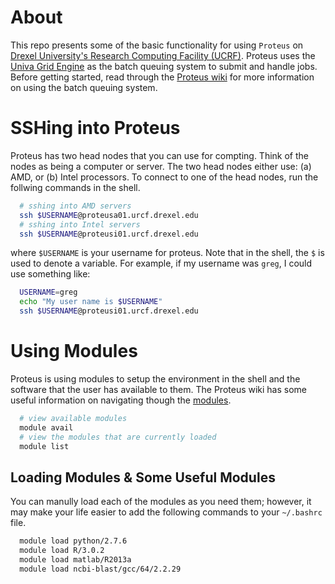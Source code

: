 # About 

This repo presents some of the basic functionality for using `Proteus` on [Drexel University's Research Computing Facility (UCRF)](http://www.drexel.edu/research/urcf/). Proteus uses the [Univa Grid Engine](http://www.univa.com/products/grid-engine) as the batch queuing system to submit and handle jobs. Before getting started, read through the [Proteus wiki](https://proteusmaster.urcf.drexel.edu/urcfwiki) for more information on using the batch queuing system. 

# SSHing into Proteus

Proteus has two head nodes that you can use for compting. Think of the nodes as being a computer or server. The two head nodes either use: (a) AMD, or (b) Intel processors. To connect to one of the head nodes, run the follwing commands in the shell. 

```bash
  # sshing into AMD servers 
  ssh $USERNAME@proteusa01.urcf.drexel.edu
  # sshing into Intel servers 
  ssh $USERNAME@proteusi01.urcf.drexel.edu
```
where `$USERNAME` is your username for proteus. Note that in the shell, the `$` is used to denote a variable. For example, if my username was `greg`, I could use something like: 

```bash 
  USERNAME=greg
  echo "My user name is $USERNAME" 
  ssh $USERNAME@proteusi01.urcf.drexel.edu
```

# Using Modules 

Proteus is using modules to setup the environment in the shell and the software that the user has available to them. The Proteus wiki has some useful information on navigating though the [modules](https://proteusmaster.urcf.drexel.edu/urcfwiki/index.php/Environment_Modules). 

```bash
  # view available modules
  module avail 
  # view the modules that are currently loaded 
  module list
```

## Loading Modules & Some Useful Modules 

You can manully load each of the modules as you need them; however, it may make your life easier to add the following commands to your `~/.bashrc` file. 

```bash
  module load python/2.7.6
  module load R/3.0.2
  module load matlab/R2013a
  module load ncbi-blast/gcc/64/2.2.29 
```

